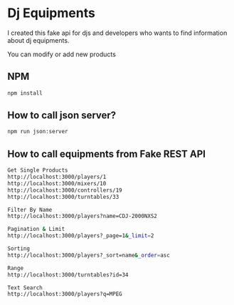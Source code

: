 # Dj Equipments

I created this fake api for djs and developers who wants to find information about dj equipments.

You can modify or add new products

## NPM

```bash
npm install
```

## How to call json server?

```bash
npm run json:server
```

## How to call equipments from Fake REST API

```bash
Get Single Products
http://localhost:3000/players/1
http://localhost:3000/mixers/10
http://localhost:3000/controllers/19
http://localhost:3000/turntables/33

Filter By Name
http://localhost:3000/players?name=CDJ-2000NXS2

Pagination & Limit
http://localhost:3000/players?_page=1&_limit=2

Sorting
http://localhost:3000/players?_sort=name&_order=asc

Range
http://localhost:3000/turntables?id=34

Text Search
http://localhost:3000/players?q=MPEG
```
